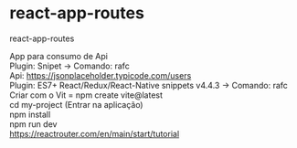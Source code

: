 # react-app-routes
react-app-routes

App para consumo de Api<br>
Plugin: Snipet  -> Comando: rafc<br>
Api: https://jsonplaceholder.typicode.com/users<br>
Plugin: ES7+ React/Redux/React-Native snippets v4.4.3 -> Comando: rafc<br>
Criar com o Vit = npm create vite@latest<br>
cd my-project (Entrar na aplicação)<br>
npm install<br>
npm run dev<br>
https://reactrouter.com/en/main/start/tutorial<br>
